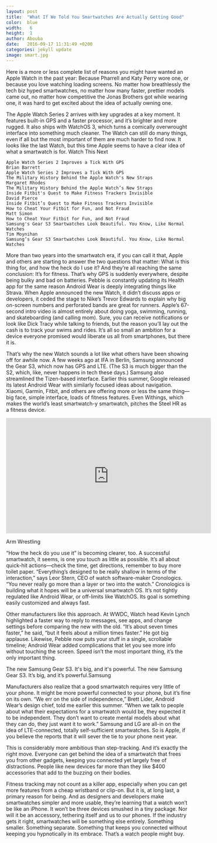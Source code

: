 ```yaml
---
layout: post
title:  "What If We Told You Smartwatches Are Actually Getting Good"
color:  blue
width:   6
height:  1
author: Abouba
date:   2016-09-17 11:31:49 +0200
categories: jekyll update
image: smart.jpg
---
```


Here is a more or less complete list of reasons you might have wanted an Apple Watch in the past year: Because Pharrell and Katy Perry wore one, or because you love watching loading screens. No matter how breathlessly the tech biz hyped smartwatches, no matter how many faster, prettier models came out, no matter how competitive the Jonas Brothers got while wearing one, it was hard to get excited about the idea of actually owning one.

The Apple Watch Series 2 arrives with key upgrades at a key moment. It features built-in GPS and a faster processor, and it’s brighter and more rugged. It also ships with WatchOS 3, which turns a comically overwrought interface into something much cleaner. The Watch can still do many things, even if all but the most important of them are much harder to find now. It looks like the last Watch, but this time Apple seems to have a clear idea of what a smartwatch is for.
Watch This Next

    Apple Watch Series 2 Improves a Tick With GPS
    Brian Barrett
    Apple Watch Series 2 Improves a Tick With GPS
    The Military History Behind the Apple Watch's New Straps
    Margaret Rhodes
    The Military History Behind the Apple Watch’s New Straps
    Inside Fitbit's Quest to Make Fitness Trackers Invisible
    David Pierce
    Inside Fitbit’s Quest to Make Fitness Trackers Invisible
    How to Cheat Your Fitbit for Fun, and Not Fraud
    Matt Simon
    How to Cheat Your Fitbit for Fun, and Not Fraud
    Samsung's Gear S3 Smartwatches Look Beautiful. You Know, Like Normal Watches
    Tim Moynihan
    Samsung’s Gear S3 Smartwatches Look Beautiful. You Know, Like Normal Watches

More than two years into the smartwatch era, if you can call it that, Apple and others are starting to answer the two questions that matter: What is this thing for, and how the heck do I use it? And they’re all reaching the same conclusion: It’s for fitness. That’s why GPS is suddenly everywhere, despite being bulky and bad on batteries. Pebble is constantly updating its Health app for the same reason Android Wear is deeply integrating things like Strava. When Apple announced the new Watch, it didn’t discuss apps or developers, it ceded the stage to Nike’s Trevor Edwards to explain why big on-screen numbers and perforated bands are great for runners. Apple’s 67-second intro video is almost entirely about doing yoga, swimming, running, and skateboarding (and calling mom). Sure, you can receive notifications or look like Dick Tracy while talking to friends, but the reason you’ll lay out the cash is to track your swims and rides. It’s all so small an ambition for a device everyone promised would liberate us all from smartphones, but there it is.

That’s why the new Watch sounds a lot like what others have been showing off for awhile now. A few weeks ago at IFA in Berlin, Samsung announced the Gear S3, which now has GPS and LTE. (The S3 is much bigger than the S2, which, like, never happens in tech these days.) Samsung also streamlined the Tizen-based interface. Earlier this summer, Google released its latest Android Wear with similarly focused ideas about navigation. Xiaomi, Garmin, Fitbit, and others are offering more or less the same thing—big face, simple interface, loads of fitness features. Even Withings, which makes the world’s least smartwatch-y smartwatch, pitches the Steel HR as a fitness device.

<div class="video-wrap">
<iframe width="560" height="315" src="https://www.youtube.com/embed/p2_O6M1m6xg" frameborder="0" allowfullscreen></iframe>
</div>

Arm Wrestling

“How the heck do you use it” is becoming clearer, too. A successful smartwatch, it seems, is one you touch as little as possible. It’s all about quick-hit actions—check the time, get directions, remember to buy more toilet paper. “Everything’s designed to be really shallow in terms of the interaction,” says Leor Stern, CEO of watch software-maker Cronologics. “You never really go more than a layer or two into the watch.” Cronologics is building what it hopes will be a universal smartwatch OS. It’s not tightly regulated like Android Wear, or off-limits like WatchOS. Its goal is something easily customized and always fast.

Other manufacturers like this approach. At WWDC, Watch head Kevin Lynch highlighted a faster way to reply to messages, see apps, and change settings before comparing the new with the old. “It’s about seven times faster,” he said, “but it feels about a million times faster.” He got big applause. Likewise, Pebble now puts your stuff in a single, scrollable timeline; Android Wear added complications that let you see more info without touching the screen. Speed isn’t the most important thing, it’s the only important thing.

The new Samsung Gear S3. It's big, and it's powerful.
The new Samsung Gear S3. It’s big, and it’s powerful.Samsung

Manufacturers also realize that a good smartwatch requires very little of your phone. It might be more powerful connected to your phone, but it’s fine on its own. “We err on the side of independence,” Brett Lider, Android Wear’s design chief, told me earlier this summer. “When we talk to people about what their expectations for a smartwatch would be, they expected it to be independent. They don’t want to create mental models about what they can do, they just want it to work.” Samsung and LG are all-in on the idea of LTE-connected, totally self-sufficient smartwatches. So is Apple, if you believe the reports that it will sever the tie to your phone next year.

This is considerably more ambitious than step-tracking. And it’s exactly the right move. Everyone can get behind the idea of a smartwatch that frees you from other gadgets, keeping you connected yet largely free of distractions. People like new devices far more than they like $400 accessories that add to the buzzing on their bodies.

Fitness tracking may not count as a killer app, especially when you can get more features from a cheap wristband or clip-on. But it is, at long last, a primary reason for being. And as designers and developers make smartwatches simpler and more usable, they’re learning that a watch won’t be like an iPhone. It won’t be three devices smushed in a tiny package. Nor will it be an accessory, tethering itself and us to our phones. If the industry gets it right, smartwatches will be something else entirely. Something smaller. Something separate. Something that keeps you connected without keeping you hypnotically in its embrace. That’s a watch people might buy.
